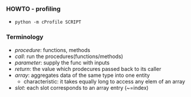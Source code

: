 ### HOWTO - profiling

- `python -m cProfile SCRIPT`

### Terminology

- _procedure_: functions, methods
- _call_: run the procedures(functions/methods)
- _parameter_: supply the func with inputs
- _return_: the value which prodecures passed back to its caller
- _array_: aggregates data of the same type into one entity
  - characteristic: it takes equally long to access any elem of an array
- _slot_: each slot corresponds to an array entry (~=index)
